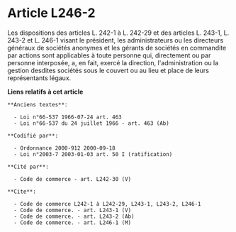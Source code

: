 # Article L246-2

Les dispositions des articles L. 242-1 à L. 242-29 et des articles L. 243-1, L. 243-2 et L. 246-1 visant le président, les
administrateurs ou les directeurs généraux de sociétés anonymes et les gérants de sociétés en commandite par actions sont
applicables à toute personne qui, directement ou par personne interposée, a, en fait, exercé la direction, l'administration
ou la gestion desdites sociétés sous le couvert ou au lieu et place de leurs représentants légaux.

**Liens relatifs à cet article**

	**Anciens textes**:

	  - Loi n°66-537 1966-07-24 art. 463
	  - Loi n°66-537 du 24 juillet 1966 - art. 463 (Ab)

	**Codifié par**:

	  - Ordonnance 2000-912 2000-09-18
	  - Loi n°2003-7 2003-01-03 art. 50 I (ratification)

	**Cité par**:

	  - Code de commerce - art. L242-30 (V)

	**Cite**:

	  - Code de commerce L242-1 à L242-29, L243-1, L243-2, L246-1
	  - Code de commerce. - art. L243-1 (V)
	  - Code de commerce. - art. L243-2 (Ab)
	  - Code de commerce. - art. L246-1 (M)

